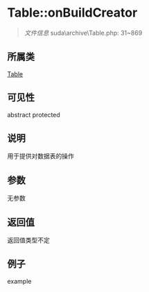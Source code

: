 # Table::onBuildCreator

> *文件信息* suda\archive\Table.php: 31~869
## 所属类 

[Table](../Table.md)

## 可见性

abstract  protected  
## 说明


用于提供对数据表的操作


## 参数

无参数

## 返回值
返回值类型不定

## 例子

example